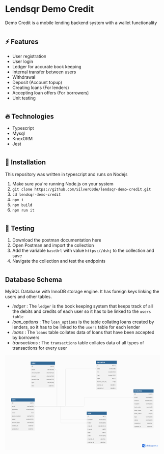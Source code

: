 # Lendsqr Demo Credit
Demo Credit is a mobile lending backend system with a wallet functionality

#
## ⚡️ Features
* User registration
* User login
* Ledger for accurate book keeping
* Internal transfer between users
* Withdrawal
* Deposit (Account topup)
* Creating loans (For lenders)
* Accepting loan offers (For borrowers)
* Unit testing


#
## 🔥 Technologies
* Typescript
* Mysql
* KnexORM
* Jest


#
## 🥷 Installation

This repository was written in typescript and runs on Nodejs

1. Make sure you're running Node.js on your system
2. ``git clone https://github.com/SilverC0de/lendsqr-demo-credit.git``
3. ``cd lendsqr-demo-credit``
4. ``npm i``
5. ``npm build``
6. ``npm run it``



#
## 🚀 Testing

1. Download the postman documentation here 
2. Open Postman and import the collection
3. Add the variable `baseUrl` with value `https://dshj` to the collection and save
4. Navigate the collection and test the endpoints

#
## Database Schema
MySQL Database with InnoDB storage engine. It has foreign keys linking the users and other tables.

- *ledger* : The `ledger` is the book keeping system that keeps track of all the debits and credits of each user so it has to be linked to the `users table`
- *loan_options* : The `loan_options` is the table collating loans created by lenders, so it has to be linked to the `users` table for each lender
- *loans* : The `loans` table collates data of loans that have been accepted by borrowers
- *transactions* : The `transactions` table collates data of all types of transactions for every user

![image info](./db.png)